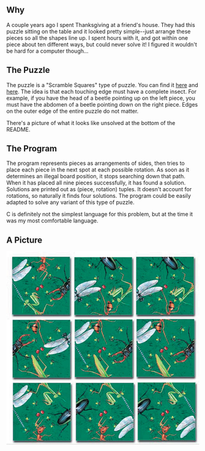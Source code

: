 
## Why

A couple years ago I spent Thanksgiving at a friend's house. They had this puzzle sitting on the
table and it looked pretty simple--just arrange these pieces so all the shapes line up. I spent
hours with it, and got within one piece about ten different ways, but could never solve it! I
figured it wouldn't be hard for a computer though...

## The Puzzle

The puzzle is a "Scramble Squares" type of puzzle. You can find it
[here](https://www.puzzlewarehouse.com/Insects-10028ss.html) and
[here](https://www.amazon.com/B-Dazzle-10028-Scramble-Squares-Insects/dp/B000021Z0S). The idea is
that each touching edge must have a complete insect. For example, if you have the head of a beetle
pointing up on the left piece, you must have the abdomen of a beetle pointing down on the right
piece. Edges on the outer edge of the entire puzzle do not matter.

There's a picture of what it looks like unsolved at the bottom of the README.

## The Program

The program represents pieces as arrangements of sides, then tries to place each piece in the next
spot at each possible rotation. As soon as it determines an illegal board position, it stops
searching down that path. When it has placed all nine pieces successfully, it has found a solution.
Solutions are printed out as (piece, rotation) tuples. It doesn't account for rotations, so
naturally it finds four solutions. The program could be easily adapted to solve any variant of this
type of puzzle.

C is definitely not the simplest language for this problem, but at the time it was my most
comfortable language.

## A Picture

![image](images/puzzle.jpg)
